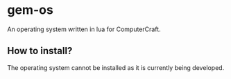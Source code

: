 # gem-os
An operating system written in lua for ComputerCraft.

How to install?
---------------
The operating system cannot be installed as it is currently being developed.
